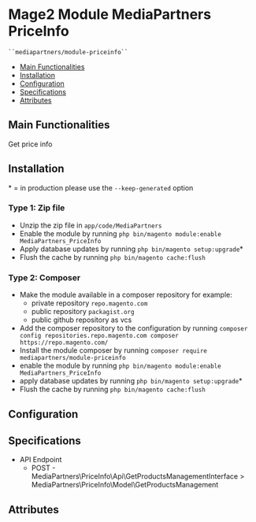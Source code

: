 # Mage2 Module MediaPartners PriceInfo

    ``mediapartners/module-priceinfo``

 - [Main Functionalities](#markdown-header-main-functionalities)
 - [Installation](#markdown-header-installation)
 - [Configuration](#markdown-header-configuration)
 - [Specifications](#markdown-header-specifications)
 - [Attributes](#markdown-header-attributes)


## Main Functionalities
Get price info

## Installation
\* = in production please use the `--keep-generated` option

### Type 1: Zip file

 - Unzip the zip file in `app/code/MediaPartners`
 - Enable the module by running `php bin/magento module:enable MediaPartners_PriceInfo`
 - Apply database updates by running `php bin/magento setup:upgrade`\*
 - Flush the cache by running `php bin/magento cache:flush`

### Type 2: Composer

 - Make the module available in a composer repository for example:
    - private repository `repo.magento.com`
    - public repository `packagist.org`
    - public github repository as vcs
 - Add the composer repository to the configuration by running `composer config repositories.repo.magento.com composer https://repo.magento.com/`
 - Install the module composer by running `composer require mediapartners/module-priceinfo`
 - enable the module by running `php bin/magento module:enable MediaPartners_PriceInfo`
 - apply database updates by running `php bin/magento setup:upgrade`\*
 - Flush the cache by running `php bin/magento cache:flush`


## Configuration




## Specifications

 - API Endpoint
	- POST - MediaPartners\PriceInfo\Api\GetProductsManagementInterface > MediaPartners\PriceInfo\Model\GetProductsManagement


## Attributes



